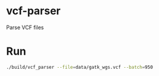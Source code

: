 # vcf-parser
Parse VCF files


# Run

```sh
./build/vcf_parser --file=data/gatk_wgs.vcf --batch=950
```
